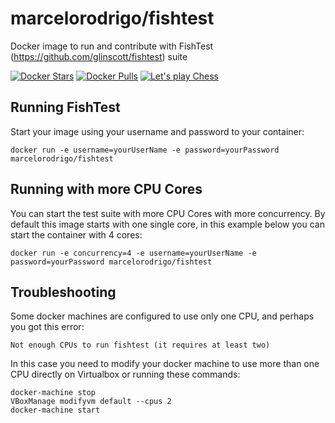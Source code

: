marcelorodrigo/fishtest
================================
Docker image to run and contribute with FishTest (https://github.com/glinscott/fishtest) suite


[![Docker Stars](https://img.shields.io/docker/stars/marcelorodrigo/fishtest.svg?maxAge=2592000)]()
[![Docker Pulls](https://img.shields.io/docker/pulls/marcelorodrigo/fishtest.svg?maxAge=2592000)]()
[![Let's play Chess](https://img.shields.io/badge/let's%20play-chess-orange.svg)]()

Running FishTest
--------------------------------------

Start your image using your username and password to your container:

    docker run -e username=yourUserName -e password=yourPassword marcelorodrigo/fishtest
    
Running with more CPU Cores
--------------------------------------

You can start the test suite with more CPU Cores with more concurrency. By default this image starts with one single core, in this example below you can start the container with 4 cores:

    docker run -e concurrency=4 -e username=yourUserName -e password=yourPassword marcelorodrigo/fishtest


Troubleshooting
--------------------------------------

Some docker machines are configured to use only one CPU, and perhaps you got this error:

    Not enough CPUs to run fishtest (it requires at least two)
    
In this case you need to modify your docker machine to use more than one CPU directly on Virtualbox or running these commands:

    docker-machine stop
    VBoxManage modifyvm default --cpus 2
    docker-machine start
